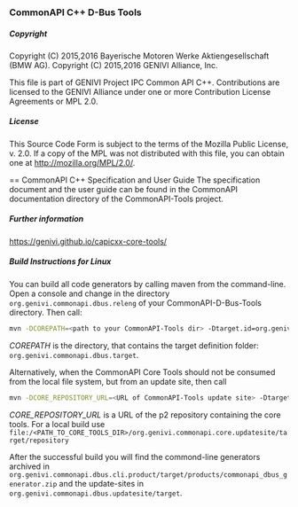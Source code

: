 ### CommonAPI C++ D-Bus Tools

##### Copyright
Copyright (C) 2015,2016 Bayerische Motoren Werke Aktiengesellschaft (BMW AG).
Copyright (C) 2015,2016 GENIVI Alliance, Inc.

This file is part of GENIVI Project IPC Common API C++.
Contributions are licensed to the GENIVI Alliance under one or more Contribution License Agreements or MPL 2.0.

##### License
This Source Code Form is subject to the terms of the Mozilla Public License, v. 2.0. If a copy of the MPL was not distributed with this file, you can obtain one at http://mozilla.org/MPL/2.0/.

== CommonAPI C++ Specification and User Guide
The specification document and the user guide can be found in the CommonAPI documentation directory of the CommonAPI-Tools project.

##### Further information
https://genivi.github.io/capicxx-core-tools/

##### Build Instructions for Linux

You can build all code generators by calling maven from the command-line. Open a console and change in the directory `org.genivi.commonapi.dbus.releng` of your CommonAPI-D-Bus-Tools directory. Then call:

```bash
mvn -DCOREPATH=<path to your CommonAPI-Tools dir> -Dtarget.id=org.genivi.commonapi.dbus.target clean verify
```
_COREPATH_ is the directory, that contains the target definition folder: `org.genivi.commonapi.dbus.target`.

Alternatively, when the CommonAPI Core Tools should not be consumed from the local file system, but from an update site, then call
```bash
mvn -DCORE_REPOSITORY_URL=<URL of CommonAPI-Tools update site> -Dtarget.id=org.genivi.commonapi.dbus.target clean verify
```
_CORE_REPOSITORY_URL_ is a URL of the p2 repository containing the core tools. For a local build use `file:/<PATH_TO_CORE_TOOLS_DIR>/org.genivi.commonapi.core.updatesite/target/repository`


After the successful build you will find the commond-line generators archived in `org.genivi.commonapi.dbus.cli.product/target/products/commonapi_dbus_generator.zip` and the update-sites in `org.genivi.commonapi.dbus.updatesite/target`.

